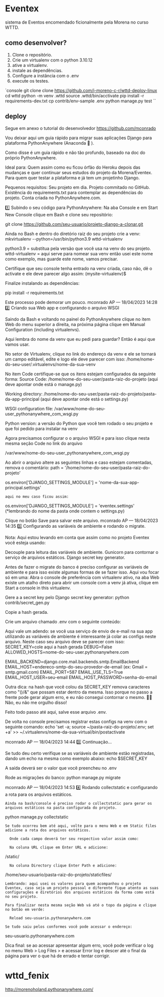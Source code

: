# Eventex

sistema de Eventos encomendado ficionalmente pela Morena 
no curso WTTD.

## como desenvolver?

1. Clone o repositório.
2. Crie um virtualenv com o python 3.10.12
3. ative a virtualenv.
4. instale as dependências.
5.  Configure a instância com o .env
6. execute os testes.

`console
git clone clone https://github.com/j-moreno-c-r/wttd-deploy-linux
cd wttd
python -m venv .wttd
source .wttd/bin/acctivate
pip install -r requirements-dev.txt
cp contrib/env-sample .env
python manage.py test 
``

## deploy 
Segue em anexo o tutorial do desenvolvedor https://github.com/mconrado

Vou deixar aqui um guia rápido para migrar suas aplicações Django para plataforma PythonAnywhere (Anaconda 🐍 ).

Como disse é um guia rápido e não tão profundo, baseado na doc do próprio PythonAnywhere.

Ideal para:
Quem assim como eu ficou órfão do Heroku depois das mudanças e quer continuar seus estudos do projeto da Morena/Eventex.
Para quem quer testar a plataforma e já tem um projetinho Django.

Pequenos requisitos:
Seu projeto em dia.
Projeto commitado no GitHub.
Existência do requirements.txt para contemplar as dependências do projeto.
Conta criada no PythonAnywhere.com.

1️⃣  Subindo o seu código para PythonAnywhere:
 Na aba Console e em Start New Console clique em Bash e clone seu repositório:
  
git clone https://github.com/seu-usuario/projeto-django-a-clonar.git
 

  Ainda no Bash e dentro do diretório raiz do seu projeto crie a venv:
mkvirtualenv --python=/usr/bin/python3.9 wttd-virtualenv
 
 
python3.9 = substitua pela versão que você usa na venv do seu projeto.
wttd-virtualenv = aqui serve para nomear sua venv então usei este nome como exemplo, mas guarde este nome, vamos precisar.


  Certifique que seu console tenha entrado na venv criada, caso não, dê o activate e ele deve parecer algo assim:
  (mysite-virtualenv)$

  Finalize instalando as dependências:
  
pip install -r requirements.txt

  Este processo pode demorar um pouco. 
mconrado
AP
 — 18/04/2023 14:28
2️⃣  Criando sua Web app e configurando o arquivo WSGI

  Saindo da Bash e voltando no painel do PythonAnywhere clique no item Web do menu superior a direita, na próxima página clique em Manual Configuration (including virtualenvs).

  Aqui lembra do nome da venv que eu pedi para guardar? Então é aqui que vamos usar.

No setor de Virtualenv, clique no link do endereço da venv e ele se tornará um campo editável, edite e logo ele deve parecer com isso:
/home/nome-do-seu-user/.virtualenvs/nome-da-sua-venv


  No item Code certifique-se que os itens estejam configurados da seguinte forma:
Source Code: /home/nome-do-seu-user/pasta-raiz-do-projeto (aqui deve apontar onde está o manage.py)
 
Working directory: /home/nome-do-seu-user/pasta-raiz-do-projeto/pasta-da-app-principal (aqui deve apontar onde está o settings.py)
  
 
  
WSGI configuration file: /var/www/nome-do-seu-user_pythonanywhere_com_wsgi.py
  
 
Python version: a versão do Python que você tem rodado o seu projeto e que foi pedido para instalar na venv

  Agora precisamos configurar o o arquivo WSGI e para isso clique nesta mesma seção Code no link do arquivo 
 
   
/var/www/nome-do-seu-user_pythonanywhere_com_wsgi.py

  Ao abrir o arquivo altere as seguintes linhas e caso estejam comentadas, remova o comentário:
path = '/home/nome-do-seu-user/pasta-raiz-do-projeto'

os.environ['DJANGO_SETTINGS_MODULE'] = 'nome-da-sua-app-principal.settings'

    aqui no meu caso ficou assim:
os.environ['DJANGO_SETTINGS_MODULE'] = 'eventex.settings' (*lembrando do nome da pasta onde contem o settings.py)

  Clique no botão Save para salvar este arquivo. 
mconrado
AP
 — 18/04/2023 14:35
3️⃣  Configurando as variáveis de ambiente e rodando o migrate.

  Nota: Aqui estou levando em conta que assim como no projeto Eventex você esteja usando:
    
Decouple para leitura das variáveis de ambiente.
Gunicorn para contornar o serviço de arquivos estáticos.
Django secret key generator.

  Antes de fazer o migrate do banco é preciso configurar as variáveis de ambiente e para isso existe algumas formas de se fazer isso.
  Aqui vou focar só em uma:
  Abra o console de preferência com virtualenv ativo, na aba Web existe um atalho direto para abrir um console com a venv já ativa, clique em Start a console in this virtualenv.

  Gere a a secret key pelo Django secret key generator:
python contrib/secret_gen.py

  Copie a hash gerada.

  Crie um arquivo chamado .env com o seguinte conteúdo:

  Aqui vale um adendo: se você usa serviço de envio de e-mail na sua app utilizando as variáveis de ambiente é interessante já colar as configs neste arquivo.
  Neste caso seu arquivo deve se parecer com isso:
SECRET_KEY=cole aqui a hash gerada
DEBUG=False
ALLOWED_HOSTS=nome-do-seu-user.pythonanywhere.com

EMAIL_BACKEND=django.core.mail.backends.smtp.EmailBackend
EMAIL_HOST=endereco-smtp-do-seu-provedor-de-email (ex: Gmail = smtp.gmail.com)
EMAIL_PORT=587
EMAIL_USE_TLS=True
EMAIL_HOST_USER=seu-email
EMAIL_HOST_PASSWORD=senha-do-email

  Outra dica: na hash que você colou da SECRET_KEY remova caracteres como "()/&" que possam estar dentro da mesma. 
  Isso porque no passo a frente pode gerar algum erro, e eu não consegui contornar o mesmo.
  🤦‍♂️  Não, eu não me orgulho disso!

  Feito todo passo até aqui, salve esse arquivo .env.

  De volta no console precisamos registrar estas configs na venv com o seguinte comando:
echo 'set -a; source ~/pasta-raiz-do-projeto/.env; set +a' >> ~/.virtualenvs/nome-da-sua-virtual/bin/postactivate
 
mconrado
AP
 — 18/04/2023 14:44
3️⃣ Continuação...

  Se tudo deu certo verifique se as variáveis de ambiente estão registradas, dando um echo na mesma como exemplo abaixo:
echo $SECRET_KEY

  A saída deverá ser o valor que você preencheu no .env


  Rode as migrações do banco:
python manage.py migrate
 
mconrado
AP
 — 18/04/2023 14:53
4️⃣  Rodando collectstatic e configurando a rota para os arquivos estáticos.

    Ainda na bash/console é preciso rodar o collectstatic para gerar os arquivos estáticos na pasta configurada do projeto.
    
python manage.py collectstatic

    Se tudo ocorreu bem até aqui, volte para o menu Web e em Static files adicione a rota dos arquivos estáticos.

      Onde cada campo deverá ter seu respectivo valor assim como:

      Na coluna URL clique em Enter URL e adicione:
      
/static/


      Na coluna Directory clique Enter Path e adicione:
      
/home/seu-usuario/pasta-raiz-do-projeto/staticfiles/


    Lembrando: aqui usei os valores para quem acompanhou o projeto Eventex, caso seja um projeto pessoal e diferente fique atento as suas configurações e diretórios dos arquivos estáticos da forma como está no seu projeto.

    Para finalizar nesta mesma seção Web vá até o topo da página e clique no botão em verde:

      Reload seu-usuario.pythonanywhere.com

    Se tudo saiu pelos conformes você pode acessar o endereço:

    
seu-usuario.pythonanywhere.com



Dica final: se ao acessar apresentar algum erro, você pode verificar o log no menu Web > Log Files > e acessar Error log e descer até o final da página para ver o que há de errado e tentar corrigir. 




# wttd_fenix
http://morenoholand.pythonanywhere.com/

